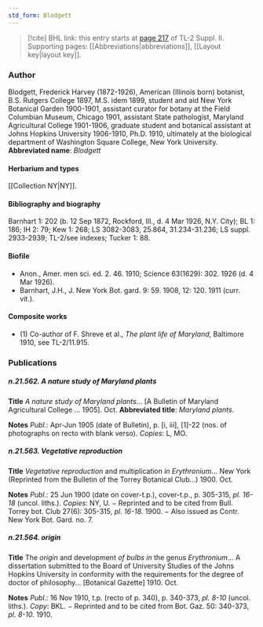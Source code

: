 ```yaml
---
std_form: Blodgett
---
```


> [!cite] BHL link: this entry starts at [page 217](https://www.biodiversitylibrary.org/page/33265414) of TL-2 Suppl. II.
> Supporting pages: [[Abbreviations|abbreviations]], [[Layout key|layout key]].

### Author

Blodgett, Frederick Harvey (1872-1926), American (Illinois born) botanist, B.S. Rutgers College 1897, M.S. idem 1899, student and aid New York Botanical Garden 1900-1901, assistant curator for botany at the Field Columbian Museum, Chicago 1901, assistant State pathologist, Maryland Agricultural College 1901-1906, graduate student and botanical assistant at Johns Hopkins University 1906-1910, Ph.D. 1910, ultimately at the biological department of Washington Square College, New York University. 
**Abbreviated name**: *Blodgett*

#### Herbarium and types

[[Collection NY|NY]].

#### Bibliography and biography

Barnhart 1: 202 (b. 12 Sep 1872, Rockford, Ill., d. 4 Mar 1926, N.Y. City); BL 1: 186; IH 2: 79; Kew 1: 268; LS 3082-3083, 25.864, 31.234-31.236; LS suppl. 2933-2939; TL-2/see indexes; Tucker 1: 88.

#### Biofile

- Anon., Amer. men sci. ed. 2. 46. 1910; Science 63(1629): 302. 1926 (d. 4 Mar 1926).
- Barnhart, J.H., J. New York Bot. gard. 9: 59. 1908, 12: 120. 1911 (curr. vit.).

#### Composite works

- (1) Co-author of F. Shreve et al., *The plant life of Maryland*, Baltimore 1910, see TL-2/11.915.

### Publications

##### n.21.562. A nature study of Maryland plants

**Title**
*A nature study of Maryland plants*... \[A Bulletin of Maryland Agricultural College ... 1905\]. Oct.
**Abbreviated title**: *Maryland plants*.

**Notes**
*Publ*.: Apr-Jun 1905 (date of Bulletin), p. \[i, iii\], \[1\]-22 (nos. of photographs on recto with blank verso). *Copies*: L, MO.

##### n.21.563. Vegetative reproduction

**Title**
*Vegetative reproduction* and multiplication *in Erythronium*... New York (Reprinted from the Bulletin of the Torrey Botanical Club...) 1900. Oct.

**Notes**
*Publ*.: 25 Jun 1900 (date on cover-t.p.), cover-t.p., p. 305-315, *pl. 16-18* (uncol. liths.). *Copies*: NY, U. − Reprinted and to be cited from Bull. Torrey bot. Club 27(6): 305-315, *pl. 16-18.* 1900. − Also issued as Contr. New York Bot. Gard. no. 7.

##### n.21.564. origin

**Title**
The *origin* and development *of bulbs in* the genus *Erythronium*... A dissertation submitted to the Board of University Studies of the Johns Hopkins University in conformity with the requirements for the degree of doctor of philosophy... \[Botanical Gazette\] 1910. Oct.

**Notes**
*Publ*.: 16 Nov 1910, t.p. (recto of p. 340), p. 340-373, *pl. 8-10* (uncol. liths.). *Copy*: BKL. − Reprinted and to be cited from Bot. Gaz. 50: 340-373, *pl. 8-10.* 1910.

